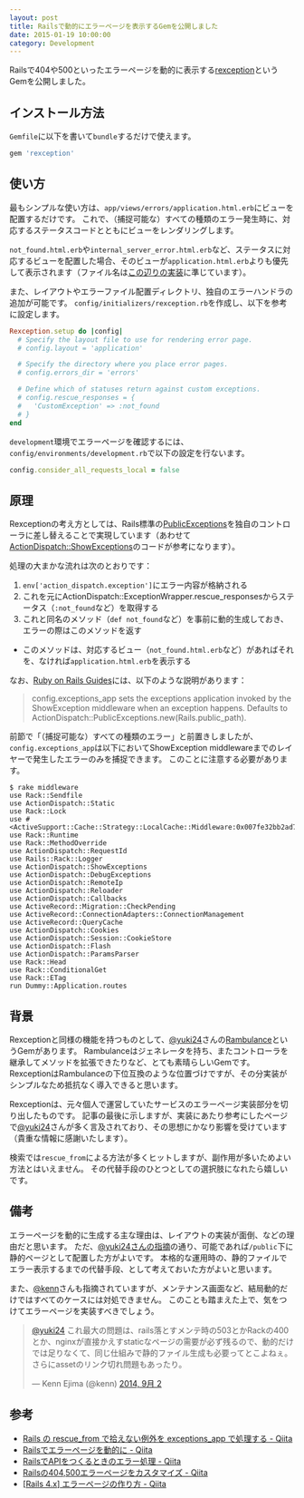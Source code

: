 ```yaml
---
layout: post
title: Railsで動的にエラーページを表示するGemを公開しました
date: 2015-01-19 10:00:00
category: Development
---
```


Railsで404や500といったエラーページを動的に表示する[rexception](https://github.com/kami30k/rexception)というGemを公開しました。

## インストール方法

`Gemfile`に以下を書いて`bundle`するだけで使えます。

```ruby
gem 'rexception'
```

## 使い方

最もシンプルな使い方は、`app/views/errors/application.html.erb`にビューを配置するだけです。
これで、（捕捉可能な）すべての種類のエラー発生時に、対応するステータスコードとともにビューをレンダリングします。

`not_found.html.erb`や`internal_server_error.html.erb`など、ステータスに対応するビューを配置した場合、そのビューが`application.html.erb`よりも優先して表示されます（ファイル名は[この辺りの実装](https://github.com/rails/rails/blob/083f657c0f1990e980d33f89f44d8943a9270475/actionpack/lib/action_dispatch/middleware/exception_wrapper.rb#L9-L19)に準じています）。

また、レイアウトやエラーファイル配置ディレクトリ、独自のエラーハンドラの追加が可能です。
`config/initializers/rexception.rb`を作成し、以下を参考に設定します。

```ruby
Rexception.setup do |config|
  # Specify the layout file to use for rendering error page.
  # config.layout = 'application'

  # Specify the directory where you place error pages.
  # config.errors_dir = 'errors'

  # Define which of statuses return against custom exceptions.
  # config.rescue_responses = {
  #   'CustomException' => :not_found
  # }
end
```

`development`環境でエラーページを確認するには、`config/environments/development.rb`で以下の設定を行ないます。

```ruby
config.consider_all_requests_local = false
```

## 原理

Rexceptionの考え方としては、Rails標準の[PublicExceptions](https://github.com/rails/rails/blob/71c7fd101324046995d8f7e51e78475c0e37ec1a/actionpack/lib/action_dispatch/middleware/public_exceptions.rb)を独自のコントローラに差し替えることで実現しています（あわせて[ActionDispatch::ShowExceptions](https://github.com/rails/rails/blob/f49d20ef36c2d339e7a988fdc52981cdb95af22f/actionpack/lib/action_dispatch/middleware/show_exceptions.rb)のコードが参考になります）。

処理の大まかな流れは次のとおりです：

1. `env['action_dispatch.exception']`にエラー内容が格納される
2. これを元にActionDispatch::ExceptionWrapper.rescue_responsesからステータス（`:not_found`など）を取得する
3. これと同名のメソッド（`def not_found`など）を事前に動的生成しておき、エラーの際はこのメソッドを返す
  - このメソッドは、対応するビュー（`not_found.html.erb`など）があればそれを、なければ`application.html.erb`を表示する

なお、[Ruby on Rails Guides](http://guides.rubyonrails.org/configuring.html)には、以下のような説明があります：

> config.exceptions_app sets the exceptions application invoked by the ShowException middleware when an exception happens. Defaults to ActionDispatch::PublicExceptions.new(Rails.public_path).

前節で「（捕捉可能な）すべての種類のエラー」と前置きしましたが、`config.exceptions_app`は以下においてShowException middlewareまでのレイヤーで発生したエラーのみを捕捉できます。
このことに注意する必要があります。

```
$ rake middleware
use Rack::Sendfile
use ActionDispatch::Static
use Rack::Lock
use #<ActiveSupport::Cache::Strategy::LocalCache::Middleware:0x007fe32bb2ad70>
use Rack::Runtime
use Rack::MethodOverride
use ActionDispatch::RequestId
use Rails::Rack::Logger
use ActionDispatch::ShowExceptions
use ActionDispatch::DebugExceptions
use ActionDispatch::RemoteIp
use ActionDispatch::Reloader
use ActionDispatch::Callbacks
use ActiveRecord::Migration::CheckPending
use ActiveRecord::ConnectionAdapters::ConnectionManagement
use ActiveRecord::QueryCache
use ActionDispatch::Cookies
use ActionDispatch::Session::CookieStore
use ActionDispatch::Flash
use ActionDispatch::ParamsParser
use Rack::Head
use Rack::ConditionalGet
use Rack::ETag
run Dummy::Application.routes
```

## 背景

Rexceptionと同様の機能を持つものとして、[@yuki24](https://twitter.com/yuki24)さんの[Rambulance](https://github.com/yuki24/rambulance/)というGemがあります。
Rambulanceはジェネレータを持ち、またコントローラを継承してメソッドを拡張できたりなど、とても素晴らしいGemです。
RexceptionはRambulanceの下位互換のような位置づけですが、その分実装がシンプルなため抵抗なく導入できると思います。

Rexceptionは、元々個人で運営していたサービスのエラーページ実装部分を切り出したものです。
記事の最後に示しますが、実装にあたり参考にしたページで[@yuki24](https://twitter.com/yuki24)さんが多く言及されており、その思想にかなり影響を受けています（貴重な情報に感謝いたします）。

検索では`rescue_from`による方法が多くヒットしますが、副作用が多いためよい方法とはいえません。
その代替手段のひとつとしての選択肢になれたら嬉しいです。

## 備考

エラーページを動的に生成する主な理由は、レイアウトの実装が面倒、などの理由だと思います。
ただ、[@yuki24さんの指摘](http://qiita.com/r7kamura/items/1435823b1703df0402ee#comment-c0dfe92325f8b35c9a36)の通り、可能であれば`/public`下に静的ページとして配置した方がよいです。
本格的な運用時の、静的ファイルでエラー表示するまでの代替手段、として考えておいた方がよいと思います。

また、[@kenn](https://twitter.com/kenn)さんも指摘されていますが、メンテナンス画面など、結局動的だけではすべてのケースには対処できません。
このことも踏まえた上で、気をつけてエラーページを実装すべきでしょう。

<blockquote class="twitter-tweet" lang="ja"><p><a href="https://twitter.com/yuki24">@yuki24</a> これ最大の問題は、rails落とすメンテ時の503とかRackの400とか、nginxが直接かえすstaticなページの需要が必ず残るので、動的だけでは足りなくて、同じ仕組みで静的ファイル生成も必要ってとこよねぇ。さらにassetのリンク切れ問題もあったり。</p>&mdash; Kenn Ejima (@kenn) <a href="https://twitter.com/kenn/status/506700032712527873">2014, 9月 2</a></blockquote>
<script async src="//platform.twitter.com/widgets.js" charset="utf-8"></script>

## 参考

- [Rails の rescue_from で拾えない例外を exceptions_app で処理する - Qiita](http://qiita.com/ma2ge/items/938d9f8f4839eb336318)
- [Railsでエラーページを動的に - Qiita](http://qiita.com/r7kamura/items/1435823b1703df0402ee)
- [RailsでAPIをつくるときのエラー処理 - Qiita](http://qiita.com/r7kamura/items/2e88adbdd1782277b2e7)
- [Railsの404,500エラーページをカスタマイズ - Qiita](http://qiita.com/mr-myself/items/c2f4fb2e5dcee6a336f3)
- [[Rails 4.x] エラーページの作り方 - Qiita](http://qiita.com/tsumekoara/items/88815b94f63608a801a8)
